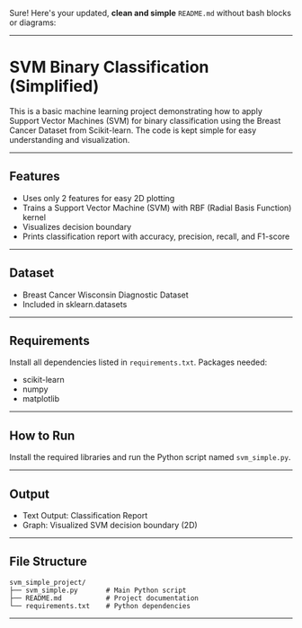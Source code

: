 Sure! Here's your updated, **clean and simple** `README.md` without bash blocks or diagrams:

---

# SVM Binary Classification (Simplified)

This is a basic machine learning project demonstrating how to apply Support Vector Machines (SVM) for binary classification using the Breast Cancer Dataset from Scikit-learn. The code is kept simple for easy understanding and visualization.

---

## Features

* Uses only 2 features for easy 2D plotting
* Trains a Support Vector Machine (SVM) with RBF (Radial Basis Function) kernel
* Visualizes decision boundary
* Prints classification report with accuracy, precision, recall, and F1-score

---

## Dataset

* Breast Cancer Wisconsin Diagnostic Dataset
* Included in sklearn.datasets

---

## Requirements

Install all dependencies listed in `requirements.txt`.
Packages needed:

* scikit-learn
* numpy
* matplotlib

---

## How to Run

Install the required libraries and run the Python script named `svm_simple.py`.

---

## Output

* Text Output: Classification Report
* Graph: Visualized SVM decision boundary (2D)

---

## File Structure

```
svm_simple_project/
├── svm_simple.py       # Main Python script
├── README.md           # Project documentation
└── requirements.txt    # Python dependencies
```

---
